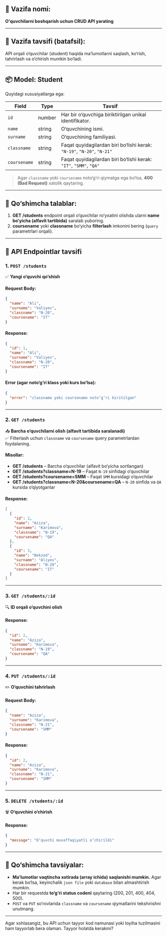 ## 🎯 **Vazifa nomi**:  
**O'quvchilarni boshqarish uchun CRUD API yarating**

---

## 📘 **Vazifa tavsifi (batafsil)**:
 
API orqali o‘quvchilar (student) haqida ma’lumotlarni saqlash, ko‘rish, tahrirlash va o‘chirish mumkin bo‘ladi.

---

## 📦 **Model: Student**

Quyidagi xususiyatlarga ega:

| Field       | Type   | Tavsif                                                                 |
|-------------|--------|------------------------------------------------------------------------|
| `id`        | number | Har bir o‘quvchiga biriktirilgan unikal identifikator.                 |
| `name`      | string | O‘quvchining ismi.                                                      |
| `surname`   | string | O‘quvchining familiyasi.                                                |
| `classname` | string | Faqat quyidagilardan biri bo‘lishi kerak: `"N-19"`, `"N-20"`, `"N-21"` |
| `coursename`| string | Faqat quyidagilardan biri bo‘lishi kerak: `"IT"`, `"SMM"`, `"QA"`      |

> Agar `classname` yoki `coursename` noto‘g‘ri qiymatga ega bo‘lsa, **400 (Bad Request)** xatolik qaytaring.

---

## 🧠 **Qo‘shimcha talablar:**

1. **GET /students** endpoint orqali o‘quvchilar ro‘yxatini olishda ularni **name bo‘yicha (alfavit tartibida)** saralab yuboring.
2. **coursename** yoki **classname** bo‘yicha **filterlash** imkonini bering (`query` parametrlari orqali).

---

## 📍 **API Endpointlar tavsifi**

### 1. `POST /students`  
✅ **Yangi o‘quvchi qo‘shish**

#### Request Body:
```json
{
  "name": "Ali",
  "surname": "Valiyev",
  "classname": "N-20",
  "coursename": "IT"
}
```

#### Response:
```json
{
  "id": 1,
  "name": "Ali",
  "surname": "Valiyev",
  "classname": "N-20",
  "coursename": "IT"
}
```

#### Error (agar noto‘g‘ri klass yoki kurs bo‘lsa):
```json
{
  "error": "classname yoki coursename noto‘g‘ri kiritilgan"
}
```

---

### 2. `GET /students`  
📥 **Barcha o‘quvchilarni olish (alfavit tartibida saralanadi)**  
✅ Filterlash uchun `classname` va `coursename` query parametrlardan foydalaning.

#### Misollar:

- **GET /students** – Barcha o‘quvchilar (alfavit bo‘yicha sortlangan)
- **GET /students?classname=N-19** – Faqat `N-19` sinfidagi o‘quvchilar
- **GET /students?coursename=SMM** – Faqat `SMM` kursidagi o‘quvchilar
- **GET /students?classname=N-20&coursename=QA** – `N-20` sinfida va `QA` kursida o‘qiyotganlar

#### Response:
```json
[
  {
    "id": 2,
    "name": "Aziza",
    "surname": "Karimova",
    "classname": "N-19",
    "coursename": "QA"
  },
  {
    "id": 3,
    "name": "Bekzod",
    "surname": "Aliyev",
    "classname": "N-20",
    "coursename": "IT"
  }
]
```

---

### 3. `GET /students/:id`  
🔍 **ID orqali o‘quvchini olish**

#### Response:
```json
{
  "id": 2,
  "name": "Aziza",
  "surname": "Karimova",
  "classname": "N-19",
  "coursename": "QA"
}
```

---

### 4. `PUT /students/:id`  
✏️ **O‘quvchini tahrirlash**

#### Request Body:
```json
{
  "name": "Aziza",
  "surname": "Karimova",
  "classname": "N-21",
  "coursename": "SMM"
}
```

#### Response:
```json
{
  "id": 2,
  "name": "Aziza",
  "surname": "Karimova",
  "classname": "N-21",
  "coursename": "SMM"
}
```

---

### 5. `DELETE /students/:id`  
🗑️ **O‘quvchini o‘chirish**

#### Response:
```json
{
  "message": "O‘quvchi muvaffaqiyatli o‘chirildi"
}
```

---

## 📁 **Qo‘shimcha tavsiyalar:**

- **Ma’lumotlar vaqtincha xotirada (array ichida) saqlanishi mumkin.** Agar kerak bo‘lsa, keyinchalik `json file` yoki `database` bilan almashtirish mumkin.
- Har bir requestda **to‘g‘ri status codeni** qaytaring (200, 201, 400, 404, 500).
- `POST` va `PUT` so‘rovlarida `classname` va `coursename` qiymatlarini tekshirishni unutmang.

---

Agar xohlasangiz, bu API uchun tayyor kod namunasi yoki loyiha tuzilmasini ham tayyorlab bera olaman. Tayyor holatda kerakmi?
